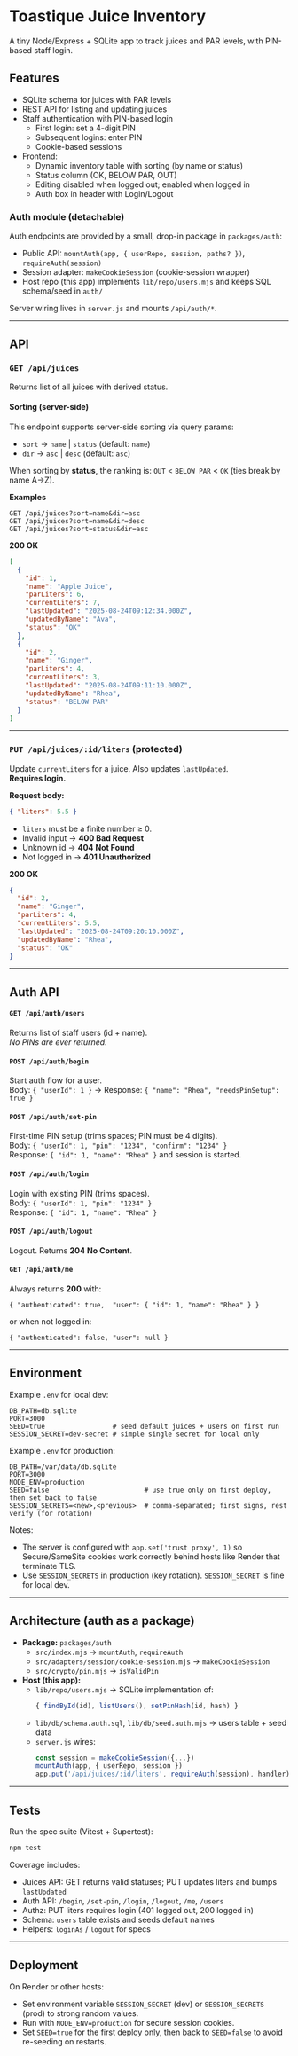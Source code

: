 # Toastique Juice Inventory

A tiny Node/Express + SQLite app to track juices and PAR levels, with PIN-based staff login.

## Features
- SQLite schema for juices with PAR levels
- REST API for listing and updating juices
- Staff authentication with PIN-based login  
  - First login: set a 4-digit PIN  
  - Subsequent logins: enter PIN  
  - Cookie-based sessions
- Frontend:
  - Dynamic inventory table with sorting (by name or status)
  - Status column (OK, BELOW PAR, OUT)
  - Editing disabled when logged out; enabled when logged in
  - Auth box in header with Login/Logout

### Auth module (detachable)
Auth endpoints are provided by a small, drop-in package in `packages/auth`:
- Public API: `mountAuth(app, { userRepo, session, paths? })`, `requireAuth(session)`
- Session adapter: `makeCookieSession` (cookie-session wrapper)
- Host repo (this app) implements `lib/repo/users.mjs` and keeps SQL schema/seed in `auth/`

Server wiring lives in `server.js` and mounts `/api/auth/*`.

---

## API

### `GET /api/juices`
Returns list of all juices with derived status.

#### Sorting (server-side)
This endpoint supports server-side sorting via query params:

- `sort` → `name` | `status` (default: `name`)
- `dir`  → `asc`  | `desc`   (default: `asc`)

When sorting by **status**, the ranking is:
`OUT` < `BELOW PAR` < `OK` (ties break by name A→Z).

**Examples**
```
GET /api/juices?sort=name&dir=asc
GET /api/juices?sort=name&dir=desc
GET /api/juices?sort=status&dir=asc
```

**200 OK**
```json
[
  {
    "id": 1,
    "name": "Apple Juice",
    "parLiters": 6,
    "currentLiters": 7,
    "lastUpdated": "2025-08-24T09:12:34.000Z",
    "updatedByName": "Ava",
    "status": "OK"
  },
  {
    "id": 2,
    "name": "Ginger",
    "parLiters": 4,
    "currentLiters": 3,
    "lastUpdated": "2025-08-24T09:11:10.000Z",
    "updatedByName": "Rhea",
    "status": "BELOW PAR"
  }
]
```

---

### `PUT /api/juices/:id/liters` (protected)
Update `currentLiters` for a juice. Also updates `lastUpdated`.  
**Requires login.**

**Request body:**
```json
{ "liters": 5.5 }
```

- `liters` must be a finite number ≥ 0.  
- Invalid input → **400 Bad Request**  
- Unknown id → **404 Not Found**  
- Not logged in → **401 Unauthorized**

**200 OK**
```json
{
  "id": 2,
  "name": "Ginger",
  "parLiters": 4,
  "currentLiters": 5.5,
  "lastUpdated": "2025-08-24T09:20:10.000Z",
  "updatedByName": "Rhea",
  "status": "OK"
}
```

---

## Auth API

#### `GET /api/auth/users`
Returns list of staff users (id + name).  
_No PINs are ever returned._

#### `POST /api/auth/begin`
Start auth flow for a user.  
Body: `{ "userId": 1 }` → Response: `{ "name": "Rhea", "needsPinSetup": true }`

#### `POST /api/auth/set-pin`
First-time PIN setup (trims spaces; PIN must be 4 digits).  
Body: `{ "userId": 1, "pin": "1234", "confirm": "1234" }`  
Response: `{ "id": 1, "name": "Rhea" }` and session is started.

#### `POST /api/auth/login`
Login with existing PIN (trims spaces).  
Body: `{ "userId": 1, "pin": "1234" }`  
Response: `{ "id": 1, "name": "Rhea" }`

#### `POST /api/auth/logout`
Logout. Returns **204 No Content**.

#### `GET /api/auth/me`
Always returns **200** with:
```
{ "authenticated": true,  "user": { "id": 1, "name": "Rhea" } }
```
or when not logged in:
```
{ "authenticated": false, "user": null }
```

---

## Environment

Example `.env` for local dev:
```
DB_PATH=db.sqlite
PORT=3000
SEED=true                 # seed default juices + users on first run
SESSION_SECRET=dev-secret # simple single secret for local only
```

Example `.env` for production:
```
DB_PATH=/var/data/db.sqlite
PORT=3000
NODE_ENV=production
SEED=false                        # use true only on first deploy, then set back to false
SESSION_SECRETS=<new>,<previous>  # comma-separated; first signs, rest verify (for rotation)
```

Notes:
- The server is configured with `app.set('trust proxy', 1)` so Secure/SameSite cookies work correctly behind hosts like Render that terminate TLS.
- Use `SESSION_SECRETS` in production (key rotation). `SESSION_SECRET` is fine for local dev.

---

## Architecture (auth as a package)

- **Package:** `packages/auth`
  - `src/index.mjs` → `mountAuth`, `requireAuth`
  - `src/adapters/session/cookie-session.mjs` → `makeCookieSession`
  - `src/crypto/pin.mjs` → `isValidPin`
- **Host (this app):**
  - `lib/repo/users.mjs` → SQLite implementation of:
    ```js
    { findById(id), listUsers(), setPinHash(id, hash) }
    ```
  - `lib/db/schema.auth.sql`, `lib/db/seed.auth.mjs` → users table + seed data
  - `server.js` wires:
    ```js
    const session = makeCookieSession({...})
    mountAuth(app, { userRepo, session })
    app.put('/api/juices/:id/liters', requireAuth(session), handler)
    ```

---

## Tests

Run the spec suite (Vitest + Supertest):

```bash
npm test
```

Coverage includes:
- Juices API: GET returns valid statuses; PUT updates liters and bumps `lastUpdated`
- Auth API: `/begin`, `/set-pin`, `/login`, `/logout`, `/me`, `/users`
- Authz: PUT liters requires login (401 logged out, 200 logged in)
- Schema: `users` table exists and seeds default names
- Helpers: `loginAs` / `logout` for specs

---

## Deployment

On Render or other hosts:
- Set environment variable `SESSION_SECRET` (dev) or `SESSION_SECRETS` (prod) to strong random values.
- Run with `NODE_ENV=production` for secure session cookies.
- Set `SEED=true` for the first deploy only, then back to `SEED=false` to avoid re-seeding on restarts.
